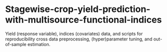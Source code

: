 # Stagewise-crop-yield-prediction-with-multisource-functional-indices
Yield (response variable), indices (covariates) data, and scripts for reproducibility cross data preprocessing, (hyper)parameter tuning, and out-of-sample estimation.
